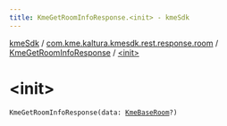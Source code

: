 ```yaml
---
title: KmeGetRoomInfoResponse.<init> - kmeSdk
---
```


[kmeSdk](../../index.html) / [com.kme.kaltura.kmesdk.rest.response.room](../index.html) / [KmeGetRoomInfoResponse](index.html) / [&lt;init&gt;](./-init-.html)

# &lt;init&gt;

`KmeGetRoomInfoResponse(data: `[`KmeBaseRoom`](../-kme-base-room/index.html)`?)`